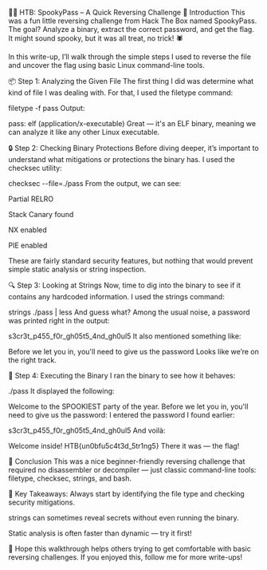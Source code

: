 🧛‍♂️ HTB: SpookyPass – A Quick Reversing Challenge
🎃 Introduction
This was a fun little reversing challenge from Hack The Box named SpookyPass. The goal? Analyze a binary, extract the correct password, and get the flag. It might sound spooky, but it was all treat, no trick! 🕷️

In this write-up, I’ll walk through the simple steps I used to reverse the file and uncover the flag using basic Linux command-line tools.

📦 Step 1: Analyzing the Given File
The first thing I did was determine what kind of file I was dealing with. For that, I used the filetype command:


filetype -f pass
Output:

pass: elf (application/x-executable)
Great — it's an ELF binary, meaning we can analyze it like any other Linux executable.

🔒 Step 2: Checking Binary Protections
Before diving deeper, it’s important to understand what mitigations or protections the binary has. I used the checksec utility:


checksec --file=./pass
From the output, we can see:

Partial RELRO

Stack Canary found

NX enabled

PIE enabled

These are fairly standard security features, but nothing that would prevent simple static analysis or string inspection.


🔍 Step 3: Looking at Strings
Now, time to dig into the binary to see if it contains any hardcoded information. I used the strings command:


strings ./pass | less
And guess what? Among the usual noise, a password was printed right in the output:


s3cr3t_p455_f0r_gh05t5_4nd_gh0ul5
It also mentioned something like:


Before we let you in, you'll need to give us the password
Looks like we’re on the right track.

🧪 Step 4: Executing the Binary
I ran the binary to see how it behaves:


./pass
It displayed the following:


Welcome to the SPOOKIEST party of the year.
Before we let you in, you'll need to give us the password:
I entered the password I found earlier:


s3cr3t_p455_f0r_gh05t5_4nd_gh0ul5
And voilà:


Welcome inside!
HTB{un0bfu5c4t3d_5tr1ng5}
There it was — the flag!

🏁 Conclusion
This was a nice beginner-friendly reversing challenge that required no disassembler or decompiler — just classic command-line tools: filetype, checksec, strings, and bash.

🔐 Key Takeaways:
Always start by identifying the file type and checking security mitigations.

strings can sometimes reveal secrets without even running the binary.

Static analysis is often faster than dynamic — try it first!

💬 Hope this walkthrough helps others trying to get comfortable with basic reversing challenges. If you enjoyed this, follow me for more write-ups!
